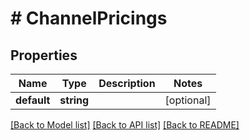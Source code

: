 # # ChannelPricings

## Properties

Name | Type | Description | Notes
------------ | ------------- | ------------- | -------------
**default** | **string** |  | [optional]

[[Back to Model list]](../../README.md#models) [[Back to API list]](../../README.md#endpoints) [[Back to README]](../../README.md)
